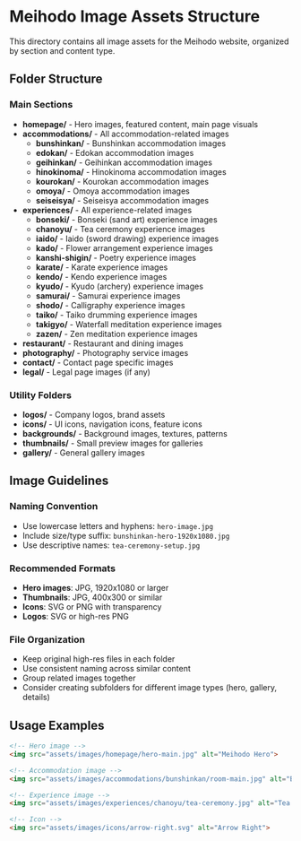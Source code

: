 # Meihodo Image Assets Structure

This directory contains all image assets for the Meihodo website, organized by section and content type.

## Folder Structure

### Main Sections
- **homepage/** - Hero images, featured content, main page visuals
- **accommodations/** - All accommodation-related images
  - **bunshinkan/** - Bunshinkan accommodation images
  - **edokan/** - Edokan accommodation images  
  - **geihinkan/** - Geihinkan accommodation images
  - **hinokinoma/** - Hinokinoma accommodation images
  - **kourokan/** - Kourokan accommodation images
  - **omoya/** - Omoya accommodation images
  - **seiseisya/** - Seiseisya accommodation images
- **experiences/** - All experience-related images
  - **bonseki/** - Bonseki (sand art) experience images
  - **chanoyu/** - Tea ceremony experience images
  - **iaido/** - Iaido (sword drawing) experience images
  - **kado/** - Flower arrangement experience images
  - **kanshi-shigin/** - Poetry experience images
  - **karate/** - Karate experience images
  - **kendo/** - Kendo experience images
  - **kyudo/** - Kyudo (archery) experience images
  - **samurai/** - Samurai experience images
  - **shodo/** - Calligraphy experience images
  - **taiko/** - Taiko drumming experience images
  - **takigyo/** - Waterfall meditation experience images
  - **zazen/** - Zen meditation experience images
- **restaurant/** - Restaurant and dining images
- **photography/** - Photography service images
- **contact/** - Contact page specific images
- **legal/** - Legal page images (if any)

### Utility Folders
- **logos/** - Company logos, brand assets
- **icons/** - UI icons, navigation icons, feature icons
- **backgrounds/** - Background images, textures, patterns
- **thumbnails/** - Small preview images for galleries
- **gallery/** - General gallery images

## Image Guidelines

### Naming Convention
- Use lowercase letters and hyphens: `hero-image.jpg`
- Include size/type suffix: `bunshinkan-hero-1920x1080.jpg`
- Use descriptive names: `tea-ceremony-setup.jpg`

### Recommended Formats
- **Hero images**: JPG, 1920x1080 or larger
- **Thumbnails**: JPG, 400x300 or similar
- **Icons**: SVG or PNG with transparency
- **Logos**: SVG or high-res PNG

### File Organization
- Keep original high-res files in each folder
- Use consistent naming across similar content
- Group related images together
- Consider creating subfolders for different image types (hero, gallery, details)

## Usage Examples

```html
<!-- Hero image -->
<img src="assets/images/homepage/hero-main.jpg" alt="Meihodo Hero">

<!-- Accommodation image -->
<img src="assets/images/accommodations/bunshinkan/room-main.jpg" alt="Bunshinkan Room">

<!-- Experience image -->
<img src="assets/images/experiences/chanoyu/tea-ceremony.jpg" alt="Tea Ceremony">

<!-- Icon -->
<img src="assets/images/icons/arrow-right.svg" alt="Arrow Right">
```
